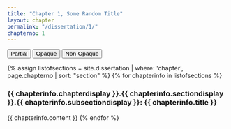 ```yaml
---
title: "Chapter 1, Some Random Title"
layout: chapter
permalink: "/dissertation/1/"
chapterno: 1
---
```


<div class="toggle-buttons">
<button class="toggle-button active" onclick="toggleOpacity('partial')">Partial</button>
<button class="toggle-button" onclick="toggleOpacity('opaque')">Opaque</button>
<button class="toggle-button" onclick="toggleOpacity('non-opaque')">Non-Opaque</button>
</div>

{% assign listofsections = site.dissertation | where: 'chapter', page.chapterno | sort: "section" %}
{% for chapterinfo in listofsections %}
<h3><a name="{{ page.chapterno }}.{{ chapterinfo.section }}.{{ chapterinfo.subsection }}"></a>{{ chapterinfo.chapterdisplay }}.{{ chapterinfo.sectiondisplay }}.{{ chapterinfo.subsectiondisplay }}: {{ chapterinfo.title }}</h3>
<p>{{ chapterinfo.content }}
{% endfor %}

<script>
	const DefCorpus = document.getElementById("definition-corpus");
    const popup = document.createElement("div");
    popup.classList.add("popup-corpus");
    popup.innerText = "Corpus here refers to the creation of a collection of written texts which are used for quantitative analysis. Most commonly, corpuses are constructed for computational linguistic studies, but are also used by digital humanists interested in textual analysis.";
   
    // Position the tooltip at a fixed location relative to the wordTooltip element
    popup.style.position = "absolute";
    popup.style.top = `${DefCorpus.offsetTop + tooltipOffsetY}px`;
    popup.style.left = `${DefCorpus.offsetLeft + tooltipOffsetX}px`;
   
    // Add a mouseover event listener to the wordTooltip element
    DefCorpus.addEventListener("mouseover", () => {
        popup.style.display = "block";
    });

    // Add a mouseout event listener to the wordTooltip element
    DefCorpus.addEventListener("mouseout", () => {
        popup.style.display = "none";
    });
    
    const DefClinicVis = document.getElementById("definition-clinicvis");
    popup.classList.add("popup-clinicvis");
    popup.innerText = "The clinical gaze refers to the ways doctors will objectify their patients by focusing on supposedly aberrant symptoms and their relationship to an idealized “normal” human body.";
    
    // Position the tooltip at a fixed location relative to the wordTooltip element
    popup.style.position = "absolute";
    popup.style.top = `${DefClinicVis.offsetTop + tooltipOffsetY}px`;
    popup.style.left = `${DefClinicVis.offsetLeft + tooltipOffsetX}px`;
    
    // Add a mouseover event listener to the wordTooltip element
    DefClinicVis.addEventListener("mouseover", () => {
        popup.style.display = "block";
    });

    // Add a mouseout event listener to the wordTooltip element
    DefClinicVis.addEventListener("mouseout", () => {
        popup.style.display = "none";
    });
    
    const DefInterdisc = document.getElementById("definition-interdisc");
    popup.classList.add("popup-interdisc");
    popup.innerText = "I use interdisciplinary to describe a conversation with and adoption of different methods practiced by a range of academic fields.";
    
     // Position the tooltip at a fixed location relative to the wordTooltip element
    popup.style.position = "absolute";
    popup.style.top = `${DefInterdisc.offsetTop + tooltipOffsetY}px`;
    popup.style.left = `${DefInterdisc.offsetLeft + tooltipOffsetX}px`;
    
	// Add a mouseover event listener to the wordTooltip element
    DefInterdisc.addEventListener("mouseover", () => {
        popup.style.display = "block";
    });

    // Add a mouseout event listener to the wordTooltip element
    DefInterdisc.addEventListener("mouseout", () => {
        popup.style.display = "none";
    });
    
    const DefActor = document.getElementById("definition-actor");
    popup.classList.add("popup-actor");
    popup.innerText = "While I am using the term actor, I am not explicitly pointing toward its use in non-hierarchical posthuman approaches to culture. Actor means, in this study, almost exclusively human beings and human run institutions.";
    
    // Position the tooltip at a fixed location relative to the wordTooltip element
    popup.style.position = "absolute";
    popup.style.top = `${DefActor.offsetTop + tooltipOffsetY}px`;
    popup.style.left = `${DefActor.offsetLeft + tooltipOffsetX}px`;
    
    // Add a mouseover event listener to the wordTooltip element
    DefActor.addEventListener("mouseover", () => {
        popup.style.display = "block";
    });

    // Add a mouseout event listener to the wordTooltip element
    DefActor.addEventListener("mouseout", () => {
        popup.style.display = "none";
    });
    
    const DefPower = document.getElementById("definition-power");
    popup.classList.add("popup-power");
    popup.innerText = "Power, for Foucault, refers to the knowledge systems which create cultural understandings of objects and practices. These systems define objects in particular ways, which produce effects in the lived lives of subjects.";
    
    // Position the tooltip at a fixed location relative to the wordTooltip element
    popup.style.position = "absolute";
    popup.style.top = `${DefPower.offsetTop + tooltipOffsetY}px`;
    popup.style.left = `${DefPower.offsetLeft + tooltipOffsetX}px`;
    
    // Add a mouseover event listener to the wordTooltip element
    DefPower.addEventListener("mouseover", () => {
        popup.style.display = "block";
    });

    // Add a mouseout event listener to the wordTooltip element
    DefPower.addEventListener("mouseout", () => {
        popup.style.display = "none";
    });
    

    // Attach the tooltip to a specific fixed position on the page
    const tooltipOffsetX = 10; // Adjust the X offset (horizontal distance from the wordTooltip element)
    const tooltipOffsetY = -16; // Adjust the Y offset (vertical distance from the wordTooltip element)

    // Append the tooltip to the body element
    document.body.appendChild(popup);

    // Hide the tooltip initially
    popup.style.display = "none";
	
</script>